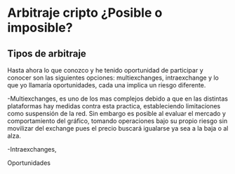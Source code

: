 # Arbitraje cripto ¿Posible o imposible?


## Tipos de arbitraje

Hasta ahora lo que conozco y he tenido oportunidad de participar y conocer son las siguientes opciones: multiexchanges,
intraexchange y lo que yo llamaría oportunidades, cada una implica un riesgo diferente.

-Multiexchanges, es uno de los mas complejos debido a que en las distintas plataformas hay medidas contra esta practica,
estableciendo limitaciones como suspensión de la red. Sin embargo es posible al evaluar el mercado y comportamiento del gráfico, 
tomando operaciones bajo su propio riesgo sin movilizar del exchange pues el precio buscará igualarse ya sea a la baja o al alza.

-Intraexchanges,


Oportunidades


